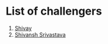 # List of challengers
1. [Shivay](https://github.com/shivaylamba)
2. [Shivansh Srivastava](https://github.com/shivanshS04)
